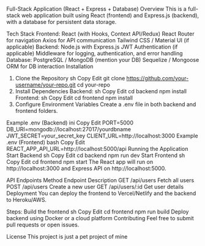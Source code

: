 Full-Stack Application (React + Express + Database)
Overview
This is a full-stack web application built using React (frontend) and Express.js (backend), with a database for persistent data storage.

Tech Stack
Frontend:
React (with Hooks, Context API/Redux)
React Router for navigation
Axios for API communication
Tailwind CSS / Material UI (if applicable)
Backend:
Node.js with Express.js
JWT Authentication (if applicable)
Middleware for logging, authentication, and error handling
Database:
PostgreSQL / MongoDB (mention your DB)
Sequelize / Mongoose ORM for DB interaction
Installation
1. Clone the Repository
sh
Copy
Edit
git clone https://github.com/your-username/your-repo.git
cd your-repo
2. Install Dependencies
Backend:
sh
Copy
Edit
cd backend
npm install
Frontend:
sh
Copy
Edit
cd frontend
npm install
3. Configure Environment Variables
Create a .env file in both backend and frontend folders.

Example .env (Backend)
ini
Copy
Edit
PORT=5000
DB_URI=mongodb://localhost:27017/yourdbname
JWT_SECRET=your_secret_key
CLIENT_URL=http://localhost:3000
Example .env (Frontend)
bash
Copy
Edit
REACT_APP_API_URL=http://localhost:5000/api
Running the Application
Start Backend
sh
Copy
Edit
cd backend
npm run dev
Start Frontend
sh
Copy
Edit
cd frontend
npm start
The React app will run on http://localhost:3000 and Express API on http://localhost:5000.

API Endpoints
Method	Endpoint	Description
GET	/api/users	Fetch all users
POST	/api/users	Create a new user
GET	/api/users/:id	Get user details
Deployment
You can deploy the frontend to Vercel/Netlify and the backend to Heroku/AWS.

Steps:
Build the frontend
sh
Copy
Edit
cd frontend
npm run build
Deploy backend using Docker or a cloud platform
Contributing
Feel free to submit pull requests or open issues.

License
This project is just a pet project of mine
